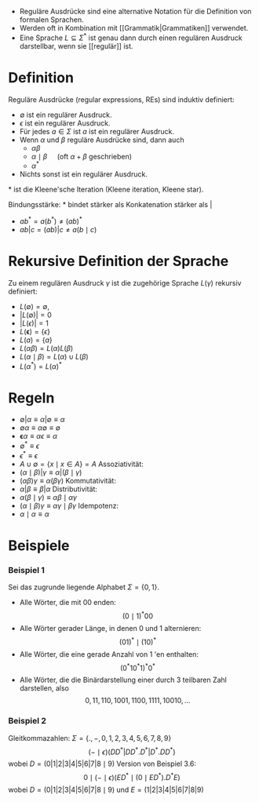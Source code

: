 - Reguläre Ausdrücke sind eine alternative Notation für die Definition von formalen Sprachen.
- Werden oft in Kombination mit [[Grammatik|Grammatiken]] verwendet.
- Eine Sprache $L \subseteq \Sigma^*$ ist genau dann durch einen regulären Ausdruck darstellbar, wenn sie [[regulär]] ist.


# Definition
Reguläre Ausdrücke (regular expressions, REs) sind induktiv definiert:
- $\emptyset$ ist ein regulärer Ausdruck.
- $\epsilon$ ist ein regulärer Ausdruck.
- Für jedes $a \in \Sigma$ ist $a$ ist ein regulärer Ausdruck.
- Wenn $\alpha$ und $\beta$ reguläre Ausdrücke sind, dann auch
	- $\alpha \beta$
	- $\alpha \mid \beta \quad$ (oft $\alpha+\beta$ geschrieben)
	- $\alpha^*$
- Nichts sonst ist ein regulärer Ausdruck.

$*$ ist die Kleene'sche Iteration (Kleene iteration, Kleene star).

Bindungsstärke: * bindet stärker als Konkatenation stärker als |
- $a b^*=a\left(b^*\right) \neq(a b)^*$
- $a b|c=(a b)| c \neq a(b \mid c)$



# Rekursive Definition der Sprache
Zu einem regulären Ausdruck $\gamma$ ist die zugehörige Sprache $L(\gamma)$ rekursiv definiert:
- $L(\emptyset)=\emptyset$, 
- $|L(\emptyset)|=0$
- $|L(\epsilon)|=1$
- $L(\boldsymbol{\epsilon})=\{\epsilon\}$
- $L(a)=\{a\}$
- $L(\alpha \beta)=L(\alpha) L(\beta)$
- $L(\alpha \mid \beta)=L(\alpha) \cup L(\beta)$
- $L\left(\alpha^*\right)=L(\alpha)^*$


# Regeln
- $\emptyset|\alpha \equiv \alpha| \emptyset \equiv \alpha$
- $\emptyset \alpha \equiv \alpha \emptyset \equiv \emptyset$
- $\boldsymbol{\epsilon} \alpha \equiv \alpha \epsilon \equiv \alpha$
- $\emptyset^* \equiv \epsilon$
- $\epsilon^* \equiv \epsilon$
- $A \cup \emptyset=\{x \mid x \in A\}=A$
Assoziativität:
- $(\alpha \mid \beta)|\gamma \equiv \alpha|(\beta \mid \gamma)$
- $(\alpha \beta) \gamma \equiv \alpha(\beta \gamma)$
Kommutativität:
- $\alpha|\beta \equiv \beta| \alpha$
Distributivität:
- $\alpha(\beta \mid \gamma) \equiv \alpha \beta \mid \alpha \gamma$
- $(\alpha \mid \beta) \gamma \equiv \alpha \gamma \mid \beta \gamma$
Idempotenz:
- $\alpha \mid \alpha \equiv \alpha$



# Beispiele
### Beispiel 1
Sei das zugrunde liegende Alphabet $\Sigma=\{0,1\}$.
- Alle Wörter, die mit 00 enden:
$$\begin{equation*}
(0 \mid 1)^* 00
\end{equation*}$$
- Alle Wörter gerader Länge, in denen 0 und 1 alternieren:
$$\begin{equation*}
(01)^* \mid(10)^*
\end{equation*}$$
- Alle Wörter, die eine gerade Anzahl von 1 'en enthalten:
$$\begin{equation*}
\left(0^* 10^* 1\right)^* 0^*
\end{equation*}$$
- Alle Wörter, die die Binärdarstellung einer durch 3 teilbaren Zahl darstellen, also
$$\begin{equation*}
0,11,110,1001,1100,1111,10010, \ldots
\end{equation*}$$


### Beispiel 2
Gleitkommazahlen: $\Sigma=\{.,-, 0,1,2,3,4,5,6,7,8,9\}$
$$\begin{equation*}
(-\mid \epsilon)\left(D D^*\left|D D^* . D^*\right| D^* . D D^*\right)
\end{equation*}$$
wobei $D=(0|1| 2|3| 4|5| 6|7| 8 \mid 9)$
Version von Beispiel 3.6:
$$\begin{equation*}
0 \mid(-\mid \epsilon)\left(E D^* \mid\left(0 \mid E D^*\right) . D^* E\right)
\end{equation*}$$
wobei $D=(0|1| 2|3| 4|5| 6|7| 8 \mid 9)$ und $E=(1|2| 3|4| 5|6| 7|8| 9)$



